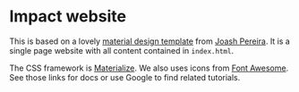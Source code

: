 # Impact website

This is based on a lovely [material design template](https://github.com/joashp/material-design-template) from [Joash Pereira](http://joashpereira.com). It is a single page website with all content contained in `index.html`.

The CSS framework is [Materialize](http://materializecss.com/). We also uses icons from [Font Awesome](http://fontawesome.io/icons/). See those links for docs or use Google to find related tutorials.
